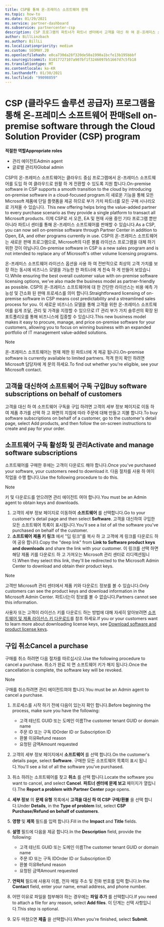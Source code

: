 ```yaml
---
title: CSP를 통해 온-프레미스 소프트웨어 판매
ms.topic: how-to
ms.date: 01/29/2021
ms.service: partner-dashboard
ms.subservice: partnercenter-csp
description: CSP 프로그램의 파트너가 파트너 센터에서 고객을 대신 하 여 온-프레미스 소프트웨어 구독을 구매, 관리, 판매 및 취소할 수 있는 방법에 대해 알아봅니다.
author: BillLinzbach
ms.author: BillLi
ms.localizationpriority: medium
ms.custom: SEOMAY.20
ms.openlocfilehash: e0ca730da28f320de50a1990a1bcfe13b195bbbf
ms.sourcegitcommit: 81017727107a907bf1f3246097b51667d7c5fb18
ms.translationtype: MT
ms.contentlocale: ko-KR
ms.lasthandoff: 01/30/2021
ms.locfileid: "99098859"
---
```

# <a name="sell-on-premise-software-through-the-cloud-solution-provider-csp-program"></a><span data-ttu-id="0dff0-103">CSP (클라우드 솔루션 공급자) 프로그램을 통해 온-프레미스 소프트웨어 판매</span><span class="sxs-lookup"><span data-stu-id="0dff0-103">Sell on-premise software through the Cloud Solution Provider (CSP) program</span></span>

<span data-ttu-id="0dff0-104">**적절한 역할**</span><span class="sxs-lookup"><span data-stu-id="0dff0-104">**Appropriate roles**</span></span>

- <span data-ttu-id="0dff0-105">관리 에이전트</span><span class="sxs-lookup"><span data-stu-id="0dff0-105">Admin agent</span></span>
- <span data-ttu-id="0dff0-106">글로벌 관리자</span><span class="sxs-lookup"><span data-stu-id="0dff0-106">Global admin</span></span>

<span data-ttu-id="0dff0-107">CSP의 온-프레미스 소프트웨어는 클라우드 중심 프로그램에서 온-프레미스 소프트웨어를 도입 하 여 클라우드로 원활 하 게 전환할 수 있도록 지원 합니다.</span><span class="sxs-lookup"><span data-stu-id="0dff0-107">On-premise software in CSP supports a smooth transition to the cloud by introducing on-premise software in a cloud-focused program.</span></span><span data-ttu-id="0dff0-108">이 새로운 기능을 통해 모든 Microsoft 제품에 단일 플랫폼을 제공 하므로 부가 가치 파트너를 모든 구매 시나리오로 가져올 수 있습니다.</span><span class="sxs-lookup"><span data-stu-id="0dff0-108">  This new offering helps bring the value-added partner to every purchase scenario as they provide a single platform to transact all Microsoft products.</span></span> <span data-ttu-id="0dff0-109">이제 CSP로 서 오픈, EA 및 현재 사용 중인 기타 프로그램 뿐만 아니라 파트너 센터를 통해 온-프레미스 소프트웨어를 판매할 수 있습니다.</span><span class="sxs-lookup"><span data-stu-id="0dff0-109">As a CSP, you can now sell on-premise software through Partner Center in addition to Open, EA, and other programs currently in use.</span></span> <span data-ttu-id="0dff0-110">CSP의 온-프레미스 소프트웨어는 새로운 판매 프로그램으로, Microsoft의 다른 볼륨 라이선스 프로그램을 대체 하기 위한 것이 아닙니다.</span><span class="sxs-lookup"><span data-stu-id="0dff0-110">On-premise software in CSP is a new sales program and is not intended to replace any of Microsoft's other volume licensing programs.</span></span> 
 
<span data-ttu-id="0dff0-111">온-프레미스 소프트웨어 라이선스 옵션을 사용 하 여 전반적으로 최상의 고객 가치를 보장 하는 동시에 비즈니스 모델을 가능한 한 파트너에 게 친숙 하 게 만들어 보았습니다.</span><span class="sxs-lookup"><span data-stu-id="0dff0-111">While ensuring the best overall customer value with on-premise software licensing options, we've also made the business model as partner-friendly as possible.</span></span> <span data-ttu-id="0dff0-112">CSP의 온-프레미스 소프트웨어에 대 한 간단한 라이선스는 비용 예측 가능성 및 간소화 된 판매 프로세스를 의미 합니다.</span><span class="sxs-lookup"><span data-stu-id="0dff0-112">Straightforward licensing of on-premise software in CSP means cost predictability and a streamlined sales process for you.</span></span> <span data-ttu-id="0dff0-113">이 새로운 비즈니스 모델을 통해 고객을 위한 온-프레미스 소프트웨어를 쉽게 조달, 관리 및 가격을 지정할 수 있으므로 IT 관리 부가 가치 솔루션의 확장 된 포트폴리오를 통해 비즈니스에 집중할 수 있습니다.</span><span class="sxs-lookup"><span data-stu-id="0dff0-113">This new business model makes it easy to procure, manage, and price on-premise software for your customers, allowing you to focus on winning business with an expanded portfolio of IT management value-added solutions.</span></span> 

>[!NOTE]
><span data-ttu-id="0dff0-114">온-프레미스 소프트웨어는 현재 제한 된 파트너에 게 제공 됩니다.</span><span class="sxs-lookup"><span data-stu-id="0dff0-114">On-premise software is currently available to limited partners.</span></span> <span data-ttu-id="0dff0-115">적격 한지 확인 하려면 Microsoft 담당자에 게 문의 하세요.</span><span class="sxs-lookup"><span data-stu-id="0dff0-115">To find out whether you're eligible, see your Microsoft contact.</span></span> 


## <a name="buy-software-subscriptions-on-behalf-of-customers"></a><span data-ttu-id="0dff0-116">고객을 대신하여 소프트웨어 구독 구입</span><span class="sxs-lookup"><span data-stu-id="0dff0-116">Buy software subscriptions on behalf of customers</span></span>

<span data-ttu-id="0dff0-117">고객을 대신 하 여 소프트웨어 구독을 구입 하려면 고객의 세부 정보 페이지로 이동 하 여 제품 추가를 선택 하 고 화면의 지침에 따라 주문에 대해 만들고 지불 합니다.</span><span class="sxs-lookup"><span data-stu-id="0dff0-117">To buy software subscriptions on behalf of a customer, go to the customer's detail page, select Add products, and then follow the on-screen instructions to create and pay for your order.</span></span>

## <a name="activate-and-manage-software-subscriptions"></a><span data-ttu-id="0dff0-118">소프트웨어 구독 활성화 및 관리</span><span class="sxs-lookup"><span data-stu-id="0dff0-118">Activate and manage software subscriptions</span></span>

<span data-ttu-id="0dff0-119">소프트웨어를 구매한 후에는 고객이 다운로드 해야 합니다.</span><span class="sxs-lookup"><span data-stu-id="0dff0-119">Once you've purchased your software, your customers need to download it.</span></span> <span data-ttu-id="0dff0-120">다음 절차를 사용 하 여이 작업을 수행 합니다.</span><span class="sxs-lookup"><span data-stu-id="0dff0-120">Use the following procedure to do this.</span></span>

>[!NOTE]
><span data-ttu-id="0dff0-121">키 및 다운로드를 얻으려면 관리 에이전트 여야 합니다.</span><span class="sxs-lookup"><span data-stu-id="0dff0-121">You must be an Admin agent to obtain keys and downloads.</span></span>

1. <span data-ttu-id="0dff0-122">고객의 세부 정보 페이지로 이동하여 **소프트웨어** 를 선택합니다.</span><span class="sxs-lookup"><span data-stu-id="0dff0-122">Go to your customer's detail page and then select **Software**.</span></span> <span data-ttu-id="0dff0-123">고객을 대신하여 구입한 모든 소프트웨어 목록이 표시됩니다.</span><span class="sxs-lookup"><span data-stu-id="0dff0-123">You'll see a list of all the software you've purchased on behalf of the customer.</span></span>
2. <span data-ttu-id="0dff0-124">**소프트웨어 제품 키 링크** 에서 "딥 링크"를 복사 하 고 고객에 게 링크를 다운로드 하 여 공유 합니다.</span><span class="sxs-lookup"><span data-stu-id="0dff0-124">Copy the "deep link" from **Link to Software product keys and downloads** and share the link with your customer.</span></span> <span data-ttu-id="0dff0-125">이 링크를 선택 하면 해당 제품 키를 다운로드 하 고 가져오는 Microsoft 관리 센터로 리디렉션됩니다.</span><span class="sxs-lookup"><span data-stu-id="0dff0-125">When they select this link, they'll be redirected to the Microsoft Admin Center to download and obtain their product keys.</span></span>

>[!NOTE]
><span data-ttu-id="0dff0-126">고객만 Microsoft 관리 센터에서 제품 키와 다운로드 정보를 볼 수 있습니다.</span><span class="sxs-lookup"><span data-stu-id="0dff0-126">Only customers can see the product keys and download information in the Microsoft Admin Center.</span></span> <span data-ttu-id="0dff0-127">파트너는이 정보를 볼 수 없습니다.</span><span class="sxs-lookup"><span data-stu-id="0dff0-127">Partners cannot see this information.</span></span>

<span data-ttu-id="0dff0-128">사용자 또는 고객이 라이선스 키를 다운로드 하는 방법에 대해 자세히 알아보려면 [소프트웨어 및 제품 라이선스 키 다운로드](https://go.microsoft.com/fwlink/p/?linkid=2152525)를 참조 하세요.</span><span class="sxs-lookup"><span data-stu-id="0dff0-128">If you or your customers want to learn more about downloading license keys, see [Download software and product license keys](https://go.microsoft.com/fwlink/p/?linkid=2152525).</span></span>

## <a name="cancel-a-purchase"></a><span data-ttu-id="0dff0-129">구입 취소</span><span class="sxs-lookup"><span data-stu-id="0dff0-129">Cancel a purchase</span></span>

<span data-ttu-id="0dff0-130">구매를 취소 하려면 다음 절차를 따르십시오.</span><span class="sxs-lookup"><span data-stu-id="0dff0-130">Use the following procedure to cancel a purchase.</span></span> <span data-ttu-id="0dff0-131">취소가 완료 되 면 소프트웨어 키가 해지 됩니다.</span><span class="sxs-lookup"><span data-stu-id="0dff0-131">Once the cancellation is complete, the software key will be revoked.</span></span> 

>[!NOTE]
><span data-ttu-id="0dff0-132">구매를 취소하려면 관리 에이전트여야 합니다.</span><span class="sxs-lookup"><span data-stu-id="0dff0-132">You must be an Admin agent to cancel a purchase.</span></span> 

1.  <span data-ttu-id="0dff0-133">프로세스를 시작 하기 전에 다음이 있는지 확인 합니다.</span><span class="sxs-lookup"><span data-stu-id="0dff0-133">Before beginning the process, make sure you have the following:</span></span> 
    - <span data-ttu-id="0dff0-134">고객 테넌트 GUID 또는 도메인 이름</span><span class="sxs-lookup"><span data-stu-id="0dff0-134">The customer tenant GUID or domain name</span></span>
    - <span data-ttu-id="0dff0-135">주문 ID 또는 구독 ID</span><span class="sxs-lookup"><span data-stu-id="0dff0-135">Order ID or Subscription ID</span></span>
    - <span data-ttu-id="0dff0-136">환불 이유</span><span class="sxs-lookup"><span data-stu-id="0dff0-136">Refund reason</span></span>
    - <span data-ttu-id="0dff0-137">요청된 금액</span><span class="sxs-lookup"><span data-stu-id="0dff0-137">Amount requested</span></span>

2.  <span data-ttu-id="0dff0-138">고객의 세부 정보 페이지에서 **소프트웨어** 를 선택 합니다.</span><span class="sxs-lookup"><span data-stu-id="0dff0-138">On the customer's details page, select **Software**.</span></span> <span data-ttu-id="0dff0-139">구매한 모든 소프트웨어 목록이 표시 됩니다.</span><span class="sxs-lookup"><span data-stu-id="0dff0-139">You'll see a list of all the software you've purchased.</span></span> 

3.  <span data-ttu-id="0dff0-140">취소 하려는 소프트웨어를 찾고 **취소** 를 선택 합니다.</span><span class="sxs-lookup"><span data-stu-id="0dff0-140">Locate the software you want to cancel, and select **Cancel**.</span></span> <span data-ttu-id="0dff0-141">**파트너 센터에 문제 보고** 페이지가 열립니다.</span><span class="sxs-lookup"><span data-stu-id="0dff0-141">The **Report a problem with Partner Center** page opens.</span></span> 

4.  <span data-ttu-id="0dff0-142">**세부 정보** 의 **문제 유형** 목록에서 **고객을 대신 하 여 CSP 구매/환불** 을 선택 합니다.</span><span class="sxs-lookup"><span data-stu-id="0dff0-142">Under **Details**, in the **Type of problem** list, select **CSP Purchase/Refund on behalf of customers**.</span></span>

5.  <span data-ttu-id="0dff0-143">**영향** 및 **제목** 필드를 입력 합니다.</span><span class="sxs-lookup"><span data-stu-id="0dff0-143">Fill in the **Impact** and **Title** fields.</span></span> 

6.  <span data-ttu-id="0dff0-144">**설명** 필드에 다음을 제공 합니다.</span><span class="sxs-lookup"><span data-stu-id="0dff0-144">In the **Description** field, provide the following:</span></span> 
    -   <span data-ttu-id="0dff0-145">고객 테넌트 GUID 또는 도메인 이름</span><span class="sxs-lookup"><span data-stu-id="0dff0-145">The customer tenant GUID or domain name</span></span>
    -   <span data-ttu-id="0dff0-146">주문 ID 또는 구독 ID</span><span class="sxs-lookup"><span data-stu-id="0dff0-146">Order ID or Subscription ID</span></span>
    -   <span data-ttu-id="0dff0-147">환불 이유</span><span class="sxs-lookup"><span data-stu-id="0dff0-147">Refund reason</span></span>
    -   <span data-ttu-id="0dff0-148">요청된 금액</span><span class="sxs-lookup"><span data-stu-id="0dff0-148">Amount requested</span></span>

7.  <span data-ttu-id="0dff0-149">**연락처** 필드에 사용자 이름, 전자 메일 주소 및 전화 번호를 입력 합니다.</span><span class="sxs-lookup"><span data-stu-id="0dff0-149">In the **Contact** field, enter your name, email address, and phone number.</span></span> 

8.  <span data-ttu-id="0dff0-150">어떤 이유로 파일을 첨부해야 하는 경우에는 **파일 추가** 를 선택합니다.</span><span class="sxs-lookup"><span data-stu-id="0dff0-150">If you need to attach a file for any reason, select **Add files**.</span></span> <span data-ttu-id="0dff0-151">이 단계는 선택 사항입니다.</span><span class="sxs-lookup"><span data-stu-id="0dff0-151">This step is optional.</span></span> 

9.  <span data-ttu-id="0dff0-152">모두 마쳤으면 **제출** 을 선택합니다.</span><span class="sxs-lookup"><span data-stu-id="0dff0-152">When you're finished, select **Submit**.</span></span>